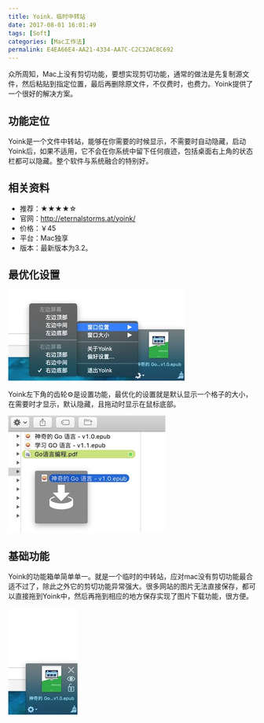```yaml
---
title: Yoink，临时中转站
date: 2017-08-01 16:01:49
tags: [Soft]
categories: [Mac工作法]
permalink: E4EA66E4-AA21-4334-AA7C-C2C32AC8C692
---
```


众所周知，Mac上没有剪切功能，要想实现剪切功能，通常的做法是先复制源文件，然后粘贴到指定位置，最后再删除原文件，不仅费时，也费力。Yoink提供了一个很好的解决方案。

## 功能定位

Yoink是一个文件中转站，能够在你需要的时候显示，不需要时自动隐藏，启动Yoink后，如果不适用，它不会在你系统中留下任何痕迹，包括桌面右上角的状态栏都可以隐藏。整个软件与系统融合的特别好。

## 相关资料

* 推荐：★★★★☆
* 官网：<http://eternalstorms.at/yoink/>
* 价格：￥45
* 平台：Mac独享
* 版本：最新版本为3.2。

## 最优化设置

![2017725103138](yoink/2017725103138.jpg)

Yoink左下角的齿轮⚙是设置功能，最优化的设置就是默认显示一个格子的大小，在需要时才显示，默认隐藏，且拖动时显示在鼠标底部。

![2017725103147](yoink/2017725103147.jpg)

## 基础功能

Yoink的功能箱单简单单一。就是一个临时的中转站，应对mac没有剪切功能最合适不过了，除此之外它的剪切功能异常强大。很多网站的图片无法直接保存，都可以直接拖到Yoink中，然后再拖到相应的地方保存实现了图片下载功能，很方便。

![2017725103128](yoink/2017725103128.jpg)
